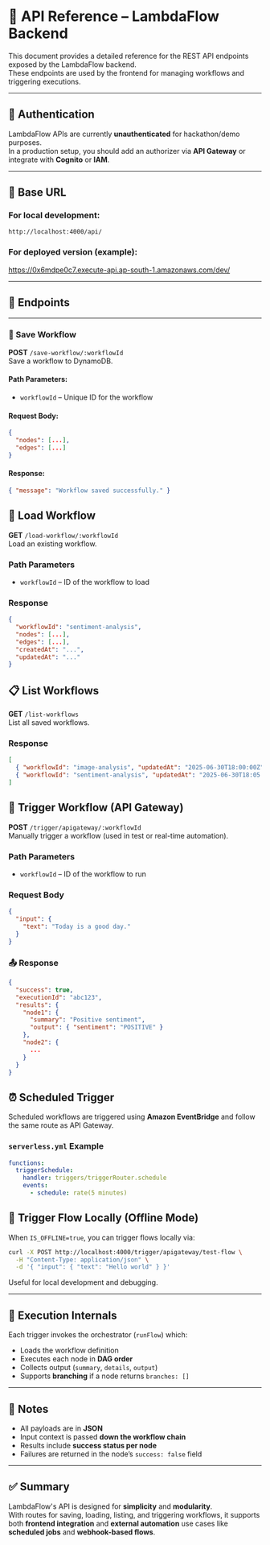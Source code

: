 # 📡 API Reference – LambdaFlow Backend

This document provides a detailed reference for the REST API endpoints exposed by the LambdaFlow backend.  
These endpoints are used by the frontend for managing workflows and triggering executions.

---

## 🔐 Authentication

LambdaFlow APIs are currently **unauthenticated** for hackathon/demo purposes.  
In a production setup, you should add an authorizer via **API Gateway** or integrate with **Cognito** or **IAM**.

---

## 📁 Base URL

### For local development:

```
http://localhost:4000/api/
```

### For deployed version (example):

https://0x6mdpe0c7.execute-api.ap-south-1.amazonaws.com/dev/

---

## 📄 Endpoints

---

### 📝 Save Workflow

**POST** `/save-workflow/:workflowId`  
Save a workflow to DynamoDB.

#### Path Parameters:

- `workflowId` – Unique ID for the workflow

#### Request Body:

```json
{
  "nodes": [...],
  "edges": [...]
}
```

#### Response:

```json
{ "message": "Workflow saved successfully." }
```

## 📂 Load Workflow

**GET** `/load-workflow/:workflowId`  
Load an existing workflow.

### Path Parameters

- `workflowId` – ID of the workflow to load

### Response

```json
{
  "workflowId": "sentiment-analysis",
  "nodes": [...],
  "edges": [...],
  "createdAt": "...",
  "updatedAt": "..."
}
```

## 📋 List Workflows

**GET** `/list-workflows`  
List all saved workflows.

### Response

```json
[
  { "workflowId": "image-analysis", "updatedAt": "2025-06-30T18:00:00Z" },
  { "workflowId": "sentiment-analysis", "updatedAt": "2025-06-30T18:05:00Z" }
]
```

## 🚀 Trigger Workflow (API Gateway)

**POST** `/trigger/apigateway/:workflowId`  
Manually trigger a workflow (used in test or real-time automation).

### Path Parameters

- `workflowId` – ID of the workflow to run

### Request Body

```json
{
  "input": {
    "text": "Today is a good day."
  }
}
```

### 📤 Response

```json
{
  "success": true,
  "executionId": "abc123",
  "results": {
    "node1": {
      "summary": "Positive sentiment",
      "output": { "sentiment": "POSITIVE" }
    },
    "node2": {
      ...
    }
  }
}
```

## ⏰ Scheduled Trigger

Scheduled workflows are triggered using **Amazon EventBridge** and follow the same route as API Gateway.

### `serverless.yml` Example

```yaml
functions:
  triggerSchedule:
    handler: triggers/triggerRouter.schedule
    events:
      - schedule: rate(5 minutes)
```

## 🧪 Trigger Flow Locally (Offline Mode)

When `IS_OFFLINE=true`, you can trigger flows locally via:

```bash
curl -X POST http://localhost:4000/trigger/apigateway/test-flow \
  -H "Content-Type: application/json" \
  -d '{ "input": { "text": "Hello world" } }'
```

Useful for local development and debugging.

---

## 🧠 Execution Internals

Each trigger invokes the orchestrator (`runFlow`) which:

- Loads the workflow definition
- Executes each node in **DAG order**
- Collects output (`summary`, `details`, `output`)
- Supports **branching** if a node returns `branches: []`

---

## 📌 Notes

- All payloads are in **JSON**
- Input context is passed **down the workflow chain**
- Results include **success status per node**
- Failures are returned in the node’s `success: false` field

---

## ✅ Summary

LambdaFlow's API is designed for **simplicity** and **modularity**.  
With routes for saving, loading, listing, and triggering workflows, it supports both **frontend integration** and **external automation** use cases like **scheduled jobs** and **webhook-based flows**.
